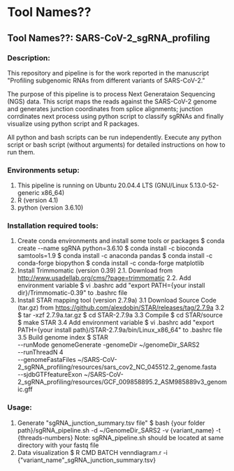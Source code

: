 # Tool Names??

## Tool Names??: SARS-CoV-2_sgRNA_profiling


### Description:

This repository and pipeline is for the work reported in the manuscript "Profiling subgenomic RNAs from different variants of SARS-CoV-2."

The purpose of this pipeline is to process Next Generataion Sequencing (NGS) data. 
This script maps the reads against the SARS-CoV-2 genome and generates junction coordinates from splice alignments; junction corrdinates next process using python script to classify sgRNAs and finally visualize using python script and R packages.

All python and bash scripts can be run independently. Execute any python script or bash script (without arguments) for detailed instructions on how to run them.


### Environments setup: 

1. This pipeline is running on Ubuntu 20.04.4 LTS (GNU/Linux 5.13.0-52-generic x86_64)
2. R (version 4.1)
3. python (version 3.6.10)


### Installation required tools:

1. Create conda environments and install some tools or packages
    $ conda create --name sgRNA python=3.6.10
    $ conda install -c bioconda samtools=1.9
    $ conda install -c anaconda pandas
    $ conda install -c conda-forge biopython
    $ conda install -c conda-forge matplotlib
2. Install Trimmomatic (version 0.39)
2.1. Download from http://www.usadellab.org/cms/?page=trimmomatic
    2.2. Add environment variable
        $ vi .bashrc
        add "export PATH={your install dir}/Trimmomatic-0.39" to .bashrc file
3. Install STAR mapping tool (version 2.7.9a)
    3.1 Download Source Code (tar.gz) from https://github.com/alexdobin/STAR/releases/tag/2.7.9a 
    3.2 $ tar -xzf 2.7.9a.tar.gz
        $ cd STAR-2.7.9a
    3.3 Compile
        $ cd STAR/source
        $ make STAR
    3.4 Add environment variable
        $ vi .bashrc
        add "export PATH={your install path}/STAR-2.7.9a/bin/Linux_x86_64" to .bashrc file
    3.5 Build genome index
        $ STAR \
        --runMode genomeGenerate -genomeDir ~/genomeDir_SARS2 \
        --runThreadN 4 \
        --genomeFastaFiles ~/SARS-CoV-2_sgRNA_profiling/resources/sars_cov2_NC_045512.2_genome.fasta \
        --sjdbGTFfeatureExon ~/SARS-CoV-2_sgRNA_profiling/resources/GCF_009858895.2_ASM985889v3_genomic.gff

### Usage:

1. Generate "sgRNA_junction_summary.tsv file"
    $ bash {your folder path}/sgRNA_pipeline.sh -d ~/GenomeDir_SARS2 -v {variant_name} -t {threads-numbers}
Note: sgRNA_pipeline.sh should be located at same directory with your fastq file
2. Data visualization
    $ R CMD BATCH venndiagram.r -i {"variant_name"_sgRNA_junction_summary.tsv}

